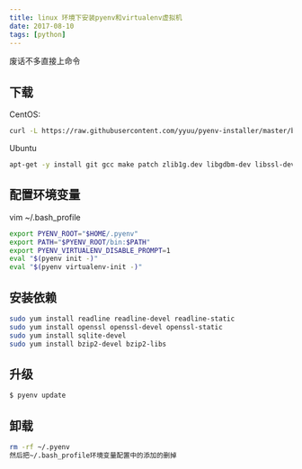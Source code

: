 ```yaml
---
title: linux 环境下安装pyenv和virtualenv虚拟机
date: 2017-08-10
tags: [python]
---
```


废话不多直接上命令
## 下载
CentOS:
```bash
curl -L https://raw.githubusercontent.com/yyuu/pyenv-installer/master/bin/pyenv-installer | bash
```
Ubuntu
```bash
apt-get -y install git gcc make patch zlib1g.dev libgdbm-dev libssl-dev libsqlite3-dev libbz2-dev libreadline-dev
```

## 配置环境变量
vim ~/.bash_profile
```bash
export PYENV_ROOT="$HOME/.pyenv"
export PATH="$PYENV_ROOT/bin:$PATH"
export PYENV_VIRTUALENV_DISABLE_PROMPT=1
eval "$(pyenv init -)"
eval "$(pyenv virtualenv-init -)"
```
## 安装依赖
```bash
sudo yum install readline readline-devel readline-static
sudo yum install openssl openssl-devel openssl-static
sudo yum install sqlite-devel
sudo yum install bzip2-devel bzip2-libs
```

## 升级
```bash
$ pyenv update
```
## 卸载
```bash
rm -rf ~/.pyenv
然后把~/.bash_profile环境变量配置中的添加的删掉
```

